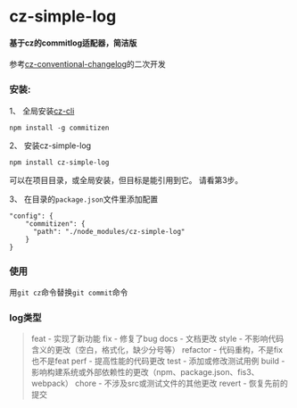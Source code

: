 # cz-simple-log

#### 基于cz的commitlog适配器，简洁版

参考[cz-conventional-changelog](https://github.com/commitizen/cz-conventional-changelog)的二次开发

### 安装:

1、 全局安装[cz-cli](https://github.com/commitizen/cz-cli)

```npm install -g commitizen```

2、 安装cz-simple-log

```npm install cz-simple-log```

可以在项目目录，或全局安装，但目标是能引用到它。
请看第3步。

3、 在目录的```package.json```文件里添加配置

```
"config": {
    "commitizen": {
      "path": "./node_modules/cz-simple-log"
    }
}
```

### 使用

用```git cz```命令替换```git commit```命令

### log类型

> feat - 实现了新功能
fix - 修复了bug
docs - 文档更改
style - 不影响代码含义的更改（空白，格式化，缺少分号等）
refactor - 代码重构，不是fix也不是feat
perf - 提高性能的代码更改
test - 添加或修改测试用例
build - 影响构建系统或外部依赖性的更改（npm、package.json、fis3、webpack）
chore - 不涉及src或测试文件的其他更改
revert - 恢复先前的提交
